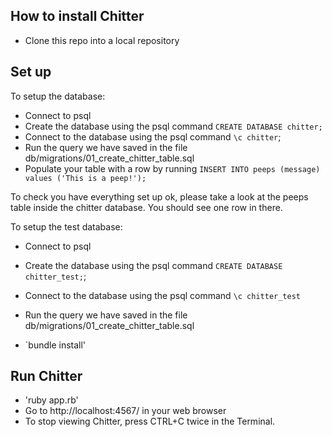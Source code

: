 ## How to install Chitter

- Clone this repo into a local repository

## Set up

To setup the database:

- Connect to psql
- Create the database using the psql command `CREATE DATABASE chitter;`
- Connect to the database using the psql command `\c chitter`;
- Run the query we have saved in the file db/migrations/01_create_chitter_table.sql
- Populate your table with a row by running `INSERT INTO peeps (message) values ('This is a peep!');`

To check you have everything set up ok, please take a look at the peeps table inside the chitter database. You should see one row in there.

To setup the test database:

- Connect to psql
- Create the database using the psql
  command `CREATE DATABASE chitter_test;`;
- Connect to the database using the psql command `\c chitter_test`
- Run the query we have saved in the file db/migrations/01_create_chitter_table.sql

- `bundle install'

## Run Chitter

- 'ruby app.rb'
- Go to http://localhost:4567/ in your web browser
- To stop viewing Chitter, press CTRL+C twice in the Terminal.
